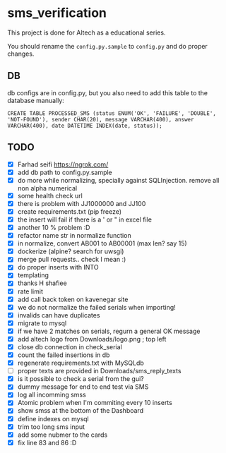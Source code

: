 # sms_verification
This project is done for Altech as a educational series.

You should rename the `config.py.sample` to `config.py` and do proper changes.

## DB
db configs are in config.py, but you also need to add this table to the database manually:

    CREATE TABLE PROCESSED_SMS (status ENUM('OK', 'FAILURE', 'DOUBLE', 'NOT-FOUND'), sender CHAR(20), message VARCHAR(400), answer VARCHAR(400), date DATETIME INDEX(date, status));

## TODO
- [x] Farhad seifi https://ngrok.com/
- [x] add db path to config.py.sample
- [x] do more while normalizing, specially against SQLInjection. remove all non alpha numerical
- [x] some health check url
- [x] there is problem with JJ1000000 and JJ100
- [x] create requirements.txt (pip freeze)
- [x] the insert will fail if there is a ' or " in excel file
- [x] another 10 % problem :D
- [x] refactor name str in normalize function
- [x] in normalize, convert AB001 to AB00001 (max len? say 15)
- [x] dockerize (alpine? search for uwsgi)
- [x] merge pull requests.. check I mean :)
- [x] do proper inserts with INTO
- [x] templating
- [x] thanks H shafiee
- [x] rate limit
- [x] add call back token on kavenegar site
- [x] we do not normalize the failed serials when importing!
- [x] invalids can have duplicates
- [x] migrate to mysql
- [x] if we have 2 matches on serials, regurn a general OK message
- [x] add altech logo from Downloads/logo.png ; top left
- [x] close db connection in check_serial
- [x] count the failed insertions in db
- [x] regenerate requirements.txt with MySQLdb
- [ ] proper texts are provided in Downloads/sms_reply_texts
- [x] is it possible to check a serial from the gui?
- [x] dummy message for end to end test via SMS
- [x] log all incomming smss
- [x] Atomic problem when I'm commiting every 10 inserts
- [x] show smss at the bottom of the Dashboard
- [x] define indexes on mysql
- [x] trim too long sms input
- [x] add some nubmer to the cards
- [x] fix line 83 and 86 :D